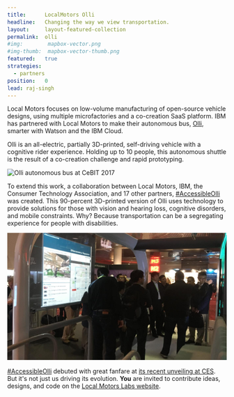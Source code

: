```yaml
---
title:      LocalMotors Olli 
headline:   Changing the way we view transportation.
layout:     layout-featured-collection
permalink:  olli
#img:        mapbox-vector.png
#img-thumb:  mapbox-vector-thumb.png
featured:   true
strategies: 
  - partners
position:	0
lead: raj-singh
---
```


Local Motors focuses on low-volume manufacturing of open-source vehicle designs, using multiple microfactories and a co-creation SaaS platform. IBM has partnered with Local Motors to make their autonomous bus, [Olli](https://localmotors.com/meet-olli/), smarter with Watson and the IBM Cloud. 

Olli is an all-electric, partially 3D-printed, self-driving vehicle with a cognitive rider experience. Holding up to 10 people, this autonomous shuttle is the result of a co-creation challenge and rapid prototyping. 

![Olli autonomous bus at CeBIT 2017](img/olli-ibm.jpg)

To extend this work, a collaboration between Local Motors, IBM, the Consumer Technology Association, and 17 other partners, [#AccessibleOlli](https://twitter.com/search?q=%23AccessibleOlli) was created. This 90-percent 3D-printed version of Olli uses technology to provide solutions for those with vision and hearing loss, cognitive disorders, and mobile constraints. Why? Because transportation can be a segregating experience for people with disabilities.

![Bus arrivals board in the demo booth at CES 2018](img/olli-ces-arrivals-board.jpg)

[#AccessibleOlli](https://twitter.com/search?q=%23AccessibleOlli) debuted with great fanfare at [its recent unveiling at CES](https://www.ibm.com/blogs/internet-of-things/iot-accessibleolli-drives-us-forward-at-ces/). But it's not just us driving its evolution. **You** are invited to contribute ideas, designs, and code on the [Local Motors Labs website](https://launchforth.io/localmotors/accessibleolli/latest/).
